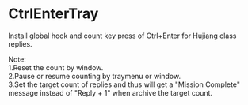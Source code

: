 CtrlEnterTray
=============

Install global hook and count key press of Ctrl+Enter for Hujiang class replies.

Note:<br/>
1.Reset the count by window.<br/>
2.Pause or resume counting by traymenu or window.<br/>
3.Set the target count of replies and thus will get a "Mission Complete" message instead of "Reply + 1" when archive the target count.
